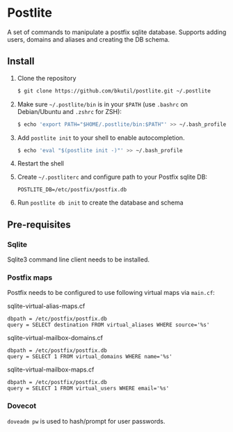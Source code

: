 # Postlite

A set of commands to manipulate a postfix sqlite database. Supports adding users,
domains and aliases and creating the DB schema.

## Install

1. Clone the repository

    ~~~ sh
    $ git clone https://github.com/bkutil/postlite.git ~/.postlite
    ~~~

2. Make sure `~/.postlite/bin` is in your `$PATH` (use `.bashrc` on Debian/Ubuntu and `.zshrc` for ZSH):

    ~~~ sh
    $ echo 'export PATH="$HOME/.postlite/bin:$PATH"' >> ~/.bash_profile
    ~~~

3. Add `postlite init` to your shell to enable autocompletion.

    ~~~ sh
    $ echo 'eval "$(postlite init -)"' >> ~/.bash_profile
    ~~~

4. Restart the shell

5. Create `~/.postliterc` and configure path to your Postfix sqlite DB:

    `POSTLITE_DB=/etc/postfix/postfix.db`

6. Run `postlite db init` to create the database and schema

## Pre-requisites

### Sqlite

Sqlite3 command line client needs to be installed.

### Postfix maps

Postfix needs to be configured to use following virtual maps via `main.cf`:

sqlite-virtual-alias-maps.cf

    dbpath = /etc/postfix/postfix.db
    query = SELECT destination FROM virtual_aliases WHERE source='%s'


sqlite-virtual-mailbox-domains.cf

    dbpath = /etc/postfix/postfix.db
    query = SELECT 1 FROM virtual_domains WHERE name='%s'


sqlite-virtual-mailbox-maps.cf

    dbpath = /etc/postfix/postfix.db
    query = SELECT 1 FROM virtual_users WHERE email='%s'

### Dovecot

`doveadm pw` is used to hash/prompt for user passwords.

